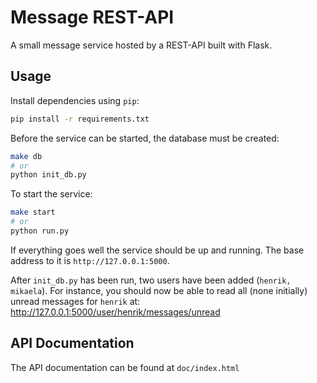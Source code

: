 # Message REST-API
A small message service hosted by a REST-API built with Flask.
## Usage

Install dependencies using `pip`:

```bash
pip install -r requirements.txt
```
Before the service can be started, the database must be created:

```bash
make db
# or
python init_db.py
```

To start the service:

```bash
make start
# or
python run.py
```

If everything goes well the service should be up and running. The base address to it is `http://127.0.0.1:5000`.

After `init_db.py` has been run, two users have been added (`henrik, mikaela`). For instance, you should now be able to read all (none initially) unread messages for `henrik` at:
http://127.0.0.1:5000/user/henrik/messages/unread

## API Documentation

The API documentation can be found at `doc/index.html`